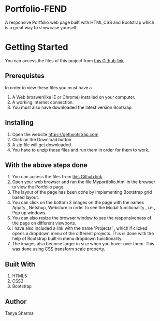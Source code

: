 # Portfolio-FEND
A responsive Portfolio web page built with HTML,CSS and Bootstrap which is a great way to showcase yourself.

# Getting Started  
You can access the files of this project from [ this Github link ]( https://github.com/TanyaGir/Portfolio)

## Prerequistes  
In order to view these files you must have a   

1) A Web broswer(like IE or Chrome) installed on your computer.  
2) A working internet connection.
3) You must also have downloaded the latest version Bootsrap.

## Installing  
1) Open the website https://getbootstrap.com  
2) Click on the Download button.
3) A zip file will get downloaded.
4) You have to unzip those files and run them in order for them to work.

## With the above steps done  
1) You can access the files from [ this Github link ]( https://github.com/TanyaGir/Portfolio )
2) Open your web browser and run the file Myportfolio.html in the browser to view the Portfolio page.
3) The layout of the page has been done by implementing Bootstrap grid based layout.
4) You can click on the bottom 3 images on the page with the names Appify , Netshop, Webstore in order to see the Modal functionality , i.e., Pop up windows.  
5) You can also resize the browser window to see the responsiveness of the page on different viewports.
6) I have also included a link with the name 'Projects' , which if clicked opens a dropdown menu of the different projects. This is done with the help of Bootstrap built-in menu dropdown functionality.
7) The images also become larger in size when you hover over them. This was done using CSS transform scale property.

## Built With    
1) HTML5   
2) CSS3   
3) Bootstrap  

## Author  
Tanya Sharma
